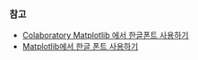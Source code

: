### 참고
* [Colaboratory Matplotlib 에서 한글폰트 사용하기](https://colab.research.google.com/github/nicewook/datascience_exercise/blob/master/korean_font_on_matplotlib.ipynb)
* [Matplotlib에서 한글 폰트 사용하기](https://programmers.co.kr/learn/courses/21/lessons/950)
